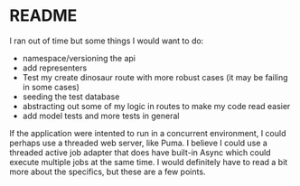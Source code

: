 # README

I ran out of time but some things I would want to do:

-   namespace/versioning the api
-   add representers
-   Test my create dinosaur route with more robust cases (it may be failing in some cases)
-   seeding the test database
-   abstracting out some of my logic in routes to make my code read easier
-   add model tests and more tests in general

If the application were intented to run in a concurrent environment, I could perhaps use a threaded web server, like Puma. I believe I could use a threaded active job adapter that does have built-in Async which could execute multiple jobs at the same time. I would definitely have to read a bit more about the specifics, but these are a few points.
